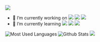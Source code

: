 <!--**PanNinan/PanNinan** is a ✨ _special_ ✨ repository because its `README.md` (this file) appears on your GitHub profile.-->

<img src="https://readme-typing-svg.herokuapp.com/?lines=Hi%20🎉%20Welcome%20to%20PanNinan's%20Github%20Homepage!%20%20%20%20%20%20&font=Roboto" />

- 🔭 I’m currently working on ![](https://img.shields.io/badge/PHP-777BB4?style=for-the-badge&logo=php&logoColor=white) ![](https://img.shields.io/badge/Java-ED8B00?style=for-the-badge&logo=java&logoColor=white)
![](https://img.shields.io/badge/Go-00ADD8?style=for-the-badge&logo=go&logoColor=white)
- 🌱 I’m currently learning ![](https://img.shields.io/badge/Python-3776AB?style=for-the-badge&logo=python&logoColor=white)
![](https://img.shields.io/badge/Lua-2C2D72?style=for-the-badge&logo=lua&logoColor=white)
![](https://img.shields.io/badge/Vue.js-35495E?style=for-the-badge&logo=vue.js&logoColor=4FC08D)
<!--- 👯 I’m looking to collaborate on ...
- 🤔 I’m looking for help with ...
- 💬 Ask me about ...
- 📫 How to reach me: ...
- 😄 Pronouns: ...
- ⚡ Fun fact: ... -->


![Most Used Languages](https://github-readme-stats.vercel.app/api/top-langs/?username=PanNinan&show_icons=true&theme=dark&layout=compact)
![Github Stats](https://github-readme-stats.vercel.app/api?username=PanNinan&show_icons=true&theme=dark&count_private=true)
![](https://activity-graph.herokuapp.com/graph?username=PanNinan&theme=github)

